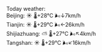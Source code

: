 Today weather:  
Beijing: ☀️   🌡️+28°C 🌬️↓7km/h  
Tianjin: ☀️   🌡️+29°C 🌬️←26km/h  
Shijiazhuang: ⛅️  🌡️+27°C 🌬️↖4km/h  
Tangshan: ☀️   🌡️+29°C 🌬️↙16km/h  
